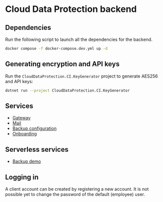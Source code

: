 # Cloud Data Protection backend

## Dependencies

Run the following script to launch all the dependencies for the backend.

```bash
docker compose -f docker-compose.dev.yml up -d
```

## Generating encryption and API keys

Run the `CloudDataProtection.CI.KeyGenerator` project to generate AES256 and API keys:

```bash
dotnet run --project CloudDataProtection.CI.KeyGenerator
```

## Services

- [Gateway](CloudDataProtection.Gateway/README.md)
- [Mail](CloudDataProtection.Services.MailService/README.md)
- [Backup configuration](CloudDataProtection.Services.BackupConfigurationService/README.md)
- [Onboarding](CloudDataProtection.Services.OnboardingService/README.md)

## Serverless services

* [Backup demo](CloudDataProtection.Functions.BackupDemo/README.md)

## Logging in

A client account can be created by registering a new account. It is not possible yet to change the password of the default (employee) user.

